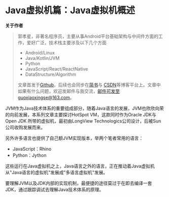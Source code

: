 # Java虚拟机篇：Java虚拟机概述

**关于作者**

>郭孝星，非著名程序员，主要从事Android平台基础架构与中间件方面的工作，爱好广泛，技术栈主要涉及以下几个方面
>
>- Android/Linux
>- Java/Kotlin/JVM
>- Python
>- JavaScript/React/ReactNative
>- DataStructure/Algorithm
>
>文章首发于[Github](https://github.com/guoxiaoxing)，后续也会同步在[简书](http://www.jianshu.com/users/66a47e04215b/latest_articles)与
[CSDN](http://blog.csdn.net/allenwells)等博客平台上。文章中如果有什么问题，欢迎发邮件与我交流，邮件可发至guoxiaoxingse@163.com。

JVM作为Java技术体系的重要组成部分，随着Java语言的发展，JVM也欣欣向荣的向前发展，本系列文章主要探讨HotSpot VM，这款同时作为Oracle JDK与Open JDK
所带的虚拟机，最初由LongView Technologics公司设计，后被Sun公司收购发展而来。

另外许多语言也提供了自己额JVM实现版本，举两个笔者常用的语言：

- JavaScript：Rhino
- Python：Jython

这些运行在Java虚拟机之上，Java语言之外的语言，正在推动着Java虚拟机从"Java语言的虚拟机"发展成"多语言虚拟机"发展。

要理解JVM以及JDK内部的实现机制，最便捷的途径莫过于在即去编译一套JDK，通过跟踪调试去理解Java技术体系的原理。

